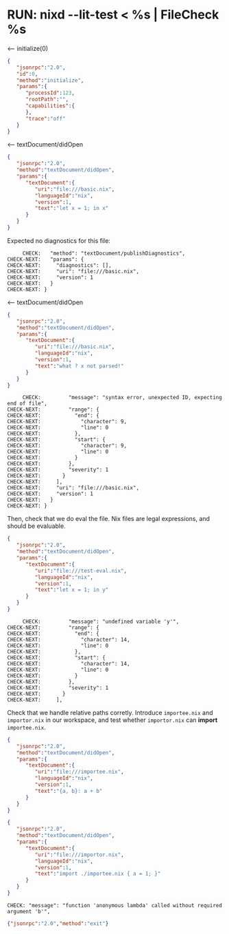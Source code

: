 # RUN: nixd --lit-test < %s | FileCheck %s

<-- initialize(0)

```json
{
   "jsonrpc":"2.0",
   "id":0,
   "method":"initialize",
   "params":{
      "processId":123,
      "rootPath":"",
      "capabilities":{
      },
      "trace":"off"
   }
}
```

<-- textDocument/didOpen

```json
{
   "jsonrpc":"2.0",
   "method":"textDocument/didOpen",
   "params":{
      "textDocument":{
         "uri":"file:///basic.nix",
         "languageId":"nix",
         "version":1,
         "text":"let x = 1; in x"
      }
   }
}
```

Expected no diagnostics for this file:

```
     CHECK:   "method": "textDocument/publishDiagnostics",
CHECK-NEXT:   "params": {
CHECK-NEXT:     "diagnostics": [],
CHECK-NEXT:     "uri": "file:///basic.nix",
CHECK-NEXT:     "version": 1
CHECK-NEXT:   }
CHECK-NEXT: }
```

<-- textDocument/didOpen

```json
{
   "jsonrpc":"2.0",
   "method":"textDocument/didOpen",
   "params":{
      "textDocument":{
         "uri":"file:///basic.nix",
         "languageId":"nix",
         "version":1,
         "text":"what ? x not parsed!"
      }
   }
}
```

```
     CHECK:         "message": "syntax error, unexpected ID, expecting end of file",
CHECK-NEXT:         "range": {
CHECK-NEXT:           "end": {
CHECK-NEXT:             "character": 9,
CHECK-NEXT:             "line": 0
CHECK-NEXT:           },
CHECK-NEXT:           "start": {
CHECK-NEXT:             "character": 9,
CHECK-NEXT:             "line": 0
CHECK-NEXT:           }
CHECK-NEXT:         },
CHECK-NEXT:         "severity": 1
CHECK-NEXT:       }
CHECK-NEXT:     ],
CHECK-NEXT:     "uri": "file:///basic.nix",
CHECK-NEXT:     "version": 1
CHECK-NEXT:   }
CHECK-NEXT: }
```

Then, check that we do eval the file. Nix files are legal expressions, and should be evaluable.


```json
{
   "jsonrpc":"2.0",
   "method":"textDocument/didOpen",
   "params":{
      "textDocument":{
         "uri":"file:///test-eval.nix",
         "languageId":"nix",
         "version":1,
         "text":"let x = 1; in y"
      }
   }
}
```

```
     CHECK:         "message": "undefined variable 'y'",
CHECK-NEXT:         "range": {
CHECK-NEXT:           "end": {
CHECK-NEXT:             "character": 14,
CHECK-NEXT:             "line": 0
CHECK-NEXT:           },
CHECK-NEXT:           "start": {
CHECK-NEXT:             "character": 14,
CHECK-NEXT:             "line": 0
CHECK-NEXT:           }
CHECK-NEXT:         },
CHECK-NEXT:         "severity": 1
CHECK-NEXT:       }
CHECK-NEXT:     ],
```

Check that we handle relative paths corretly. Introduce `importee.nix` and `importor.nix` in our workspace, and test whether `importor.nix` can **import** `importee.nix`.

```json
{
   "jsonrpc":"2.0",
   "method":"textDocument/didOpen",
   "params":{
      "textDocument":{
         "uri":"file:///importee.nix",
         "languageId":"nix",
         "version":1,
         "text":"{a, b}: a + b"
      }
   }
}
```

```json
{
   "jsonrpc":"2.0",
   "method":"textDocument/didOpen",
   "params":{
      "textDocument":{
         "uri":"file:///importor.nix",
         "languageId":"nix",
         "version":1,
         "text":"import ./importee.nix { a = 1; }"
      }
   }
}
```


```
CHECK: "message": "function 'anonymous lambda' called without required argument 'b'",
```



```json
{"jsonrpc":"2.0","method":"exit"}
```
